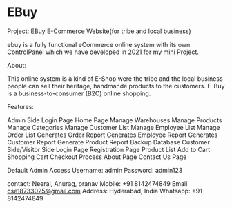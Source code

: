# EBuy


Project: EBuy E-Commerce Website(for tribe and local business)

ebuy is a fully functional eCommerce online system with its own ControlPanel which we have developed in 2021 for my mini Project.

About:

This online system is a kind of E-Shop were the tribe and the local business people can sell their heritage, handmande products to the customers.
E-Buy is a business-to-consumer (B2C) online shopping.


Features:

Admin Side
Login Page
Home Page
Manage Warehouses
Manage Products
Manage Categories
Manage Customer List
Manage Employee List
Manage Order List
Generates Order Report
Generates Employee Report
Generates Customer Report
Generate Product Report
Backup Database
Customer Side/Visitor Side
Login Page
Registration Page
Product List
Add to Cart
Shopping Cart
Checkout Process
About Page
Contact Us Page


Default Admin Access
Username: admin
Password: admin123


contact:
Neeraj, Anurag, pranav
Mobile: +91 8142474849
Email: cse18733025@gmail.com
Address: Hyderabad, India
Whatsapp: +91 8142474849
